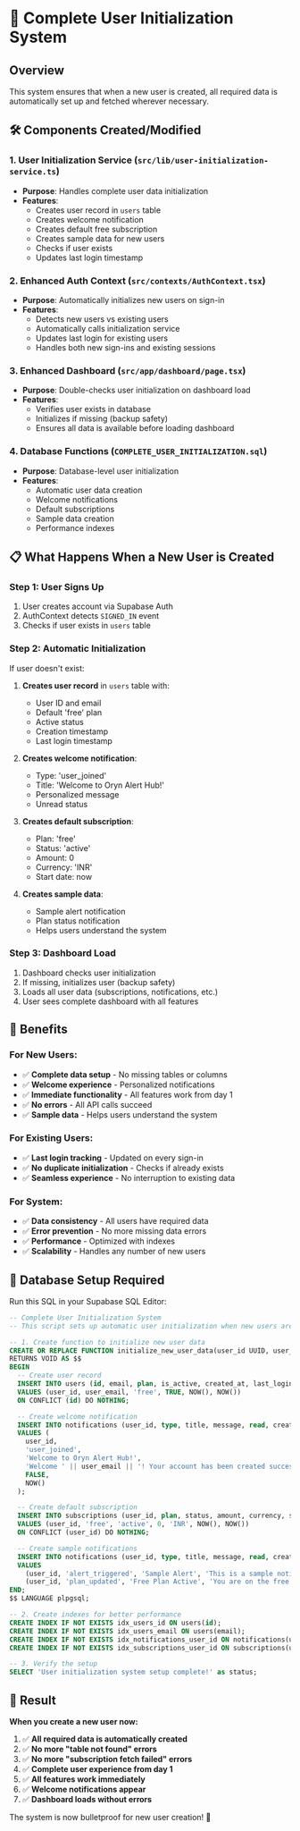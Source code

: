# 🚀 Complete User Initialization System

## Overview
This system ensures that when a new user is created, all required data is automatically set up and fetched wherever necessary.

## 🛠️ Components Created/Modified

### 1. **User Initialization Service** (`src/lib/user-initialization-service.ts`)
- **Purpose**: Handles complete user data initialization
- **Features**:
  - Creates user record in `users` table
  - Creates welcome notification
  - Creates default free subscription
  - Creates sample data for new users
  - Checks if user exists
  - Updates last login timestamp

### 2. **Enhanced Auth Context** (`src/contexts/AuthContext.tsx`)
- **Purpose**: Automatically initializes new users on sign-in
- **Features**:
  - Detects new users vs existing users
  - Automatically calls initialization service
  - Updates last login for existing users
  - Handles both new sign-ins and existing sessions

### 3. **Enhanced Dashboard** (`src/app/dashboard/page.tsx`)
- **Purpose**: Double-checks user initialization on dashboard load
- **Features**:
  - Verifies user exists in database
  - Initializes if missing (backup safety)
  - Ensures all data is available before loading dashboard

### 4. **Database Functions** (`COMPLETE_USER_INITIALIZATION.sql`)
- **Purpose**: Database-level user initialization
- **Features**:
  - Automatic user data creation
  - Welcome notifications
  - Default subscriptions
  - Sample data creation
  - Performance indexes

## 📋 What Happens When a New User is Created

### **Step 1: User Signs Up**
1. User creates account via Supabase Auth
2. AuthContext detects `SIGNED_IN` event
3. Checks if user exists in `users` table

### **Step 2: Automatic Initialization**
If user doesn't exist:
1. **Creates user record** in `users` table with:
   - User ID and email
   - Default 'free' plan
   - Active status
   - Creation timestamp
   - Last login timestamp

2. **Creates welcome notification**:
   - Type: 'user_joined'
   - Title: 'Welcome to Oryn Alert Hub!'
   - Personalized message
   - Unread status

3. **Creates default subscription**:
   - Plan: 'free'
   - Status: 'active'
   - Amount: 0
   - Currency: 'INR'
   - Start date: now

4. **Creates sample data**:
   - Sample alert notification
   - Plan status notification
   - Helps users understand the system

### **Step 3: Dashboard Load**
1. Dashboard checks user initialization
2. If missing, initializes user (backup safety)
3. Loads all user data (subscriptions, notifications, etc.)
4. User sees complete dashboard with all features

## 🎯 Benefits

### **For New Users:**
- ✅ **Complete data setup** - No missing tables or columns
- ✅ **Welcome experience** - Personalized notifications
- ✅ **Immediate functionality** - All features work from day 1
- ✅ **No errors** - All API calls succeed
- ✅ **Sample data** - Helps users understand the system

### **For Existing Users:**
- ✅ **Last login tracking** - Updated on every sign-in
- ✅ **No duplicate initialization** - Checks if already exists
- ✅ **Seamless experience** - No interruption to existing data

### **For System:**
- ✅ **Data consistency** - All users have required data
- ✅ **Error prevention** - No more missing data errors
- ✅ **Performance** - Optimized with indexes
- ✅ **Scalability** - Handles any number of new users

## 🔧 Database Setup Required

Run this SQL in your Supabase SQL Editor:

```sql
-- Complete User Initialization System
-- This script sets up automatic user initialization when new users are created

-- 1. Create function to initialize new user data
CREATE OR REPLACE FUNCTION initialize_new_user_data(user_id UUID, user_email TEXT)
RETURNS VOID AS $$
BEGIN
  -- Create user record
  INSERT INTO users (id, email, plan, is_active, created_at, last_login)
  VALUES (user_id, user_email, 'free', TRUE, NOW(), NOW())
  ON CONFLICT (id) DO NOTHING;

  -- Create welcome notification
  INSERT INTO notifications (user_id, type, title, message, read, created_at)
  VALUES (
    user_id,
    'user_joined',
    'Welcome to Oryn Alert Hub!',
    'Welcome ' || user_email || '! Your account has been created successfully.',
    FALSE,
    NOW()
  );

  -- Create default subscription
  INSERT INTO subscriptions (user_id, plan, status, amount, currency, start_date, created_at)
  VALUES (user_id, 'free', 'active', 0, 'INR', NOW(), NOW())
  ON CONFLICT (user_id) DO NOTHING;

  -- Create sample notifications
  INSERT INTO notifications (user_id, type, title, message, read, created_at)
  VALUES 
    (user_id, 'alert_triggered', 'Sample Alert', 'This is a sample notification.', FALSE, NOW()),
    (user_id, 'plan_updated', 'Free Plan Active', 'You are on the free plan.', FALSE, NOW());
END;
$$ LANGUAGE plpgsql;

-- 2. Create indexes for better performance
CREATE INDEX IF NOT EXISTS idx_users_id ON users(id);
CREATE INDEX IF NOT EXISTS idx_users_email ON users(email);
CREATE INDEX IF NOT EXISTS idx_notifications_user_id ON notifications(user_id);
CREATE INDEX IF NOT EXISTS idx_subscriptions_user_id ON subscriptions(user_id);

-- 3. Verify the setup
SELECT 'User initialization system setup complete!' as status;
```

## 🚀 Result

**When you create a new user now:**
1. ✅ **All required data is automatically created**
2. ✅ **No more "table not found" errors**
3. ✅ **No more "subscription fetch failed" errors**
4. ✅ **Complete user experience from day 1**
5. ✅ **All features work immediately**
6. ✅ **Welcome notifications appear**
7. ✅ **Dashboard loads without errors**

The system is now bulletproof for new user creation! 🎉
